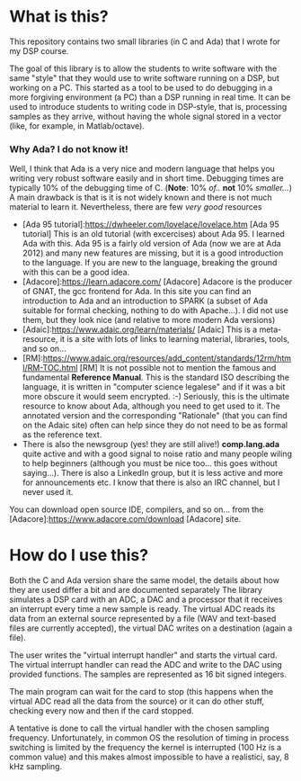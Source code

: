 # What is this?
This repository contains two small libraries (in C and Ada) that I wrote for my DSP course.  

The goal of this library is to allow the students to write software with the same "style" that they would use to write software running on a DSP, but working on a PC.  This started as a tool to be used to do debugging in a more forgiving environment (a PC) than a DSP running in real time.  It can be used to introduce students to writing code in DSP-style, that is, processing samples as they arrive, without having the whole signal stored in a vector (like, for example, in Matlab/octave).

### Why Ada?  I do not know it!

Well, I think that Ada is a very nice and modern language that helps you writing very robust software easily and in short time. Debugging times are typically 10% of the debugging time of C. (**Note**: 10% *of..* **not** 10% *smaller...*) A main drawback is that is it is not widely known and there is not much material to learn it.  Nevertheless, there are few *very good* resources

* [Ada 95 tutorial]:https://dwheeler.com/lovelace/lovelace.htm [Ada 95 tutorial] 
This is an old tutorial (with excercises) about Ada 95.  I learned Ada with this.  Ada 95 is a fairly old version of Ada (now we are at Ada 2012) and many new features are missing, but it is a good introduction to the language.  If you are new to the language, breaking the ground with this can be a good idea.
* [Adacore]:https://learn.adacore.com/ [Adacore]
Adacore is the producer of GNAT, the gcc frontend for Ada. In this site you can find an introduction to Ada and an introduction to SPARK (a subset of Ada suitable for formal checking, nothing to do with Apache...).  I did not use them, but they look nice (and relative to more modern Ada versions)
* [Adaic]:https://www.adaic.org/learn/materials/ [Adaic] This is a meta-resource, it is a site with lots of links to learning material, libraries, tools, and so on...  
* [RM]:https://www.adaic.org/resources/add_content/standards/12rm/html/RM-TOC.html [RM] It is not possible not to mention the famous and fundamental **Reference Manual**. This is the standard ISO describing the language, it is written in "computer science legalese" and if it was a bit more obscure it would seem encrypted. :-)  Seriously, this is the ultimate resource to know about Ada, although you need to get used to it.  The annotated version and the corresponding "Rationale" (that you can find on the Adaic site) often can help since they do not need to be as formal as the reference text. 
* There is also the newsgroup (yes! they are still alive!) **comp.lang.ada** quite active and with a good signal to noise ratio and many people wiling to help beginners (although you must be nice too... this goes without saying...).  There is also a LinkedIn group, but it is less active and more for announcements etc. I know that there is also an IRC channel, but I never used it.

You can download open source IDE, compilers, and so on... from the [Adacore]:https://www.adacore.com/download [Adacore] site. 

# How do I use this?

Both the C and Ada version share the same model, the details about how they are used differ a bit and are documented separately  The library simulates a DSP card with an ADC, a DAC and a processor that it receives an interrupt every time a new sample is ready. The virtual ADC reads its data from an external source represented by a file (WAV and text-based files are currently accepted), the virtual DAC writes on a destination (again a file).

The user writes the "virtual interrupt handler" and starts the virtual card.  The virtual interrupt handler can read the ADC and write to the DAC using provided functions.  The samples are represented as 16 bit signed integers.

The main program can wait for the card to stop (this happens when the virtual ADC read all the data from the source) or it can do other stuff, checking every now and then if the card stopped.

A tentative is done to call the virtual handler with the chosen sampling frequency.  Unfortunately, in common OS the resolution of timing in process switching is limited by the frequency the kernel is interrupted (100 Hz is a common value) and this makes almost impossible to have a realistici, say, 8 kHz sampling.  

